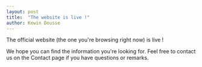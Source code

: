```yaml
---
layout: post
title:  "The website is live !"
author: Kewin Dousse
---
```

The official website (the one you're browsing right now) is live !

We hope you can find the information you're looking for. Feel free to contact us on the Contact page if you have questions or remarks.
